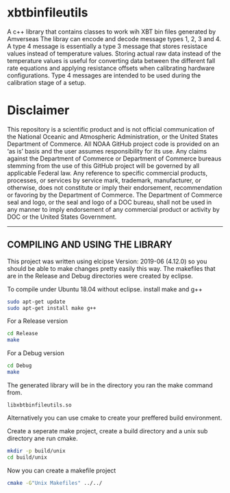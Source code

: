 # xbtbinfileutils
A c++ library that contains classes to work wih XBT bin files generated by Amverseas
The libray can encode and decode message types 1, 2, 3 and 4.
A type 4 message is essentially a type 3 message that stores resistace values instead of temperature values.
Storing actual raw data instead of the temperature values is useful for converting data between the different fall rate equations and applying resistance offsets when calibrating hardware configurations.
Type 4 messages are intended to be used during the calibration stage of a setup.



Disclaimer
==========
This repository is a scientific product and is not official communication of the National Oceanic and
Atmospheric Administration, or the United States Department of Commerce. All NOAA GitHub project code is
provided on an ‘as is’ basis and the user assumes responsibility for its use. Any claims against the Department of
Commerce or Department of Commerce bureaus stemming from the use of this GitHub project will be governed
by all applicable Federal law. Any reference to specific commercial products, processes, or services by service
mark, trademark, manufacturer, or otherwise, does not constitute or imply their endorsement, recommendation or
favoring by the Department of Commerce. The Department of Commerce seal and logo, or the seal and logo of a
DOC bureau, shall not be used in any manner to imply endorsement of any commercial product or activity by
DOC or the United States Government.

-----------------------------------
**COMPILING AND USING THE LIBRARY**
------------------------------------
This project was written using elcipse Version: 2019-06 (4.12.0) so you should be able to make changes 
pretty easily this way. The makefiles that are in the Release and Debug directories were created by eclipse.

To compile under Ubuntu 18.04 without eclipse.
install make and g++
```bash
sudo apt-get update
sudo apt-get install make g++
```

For a Release version

```bash
cd Release
make
```

For a Debug version

```bash
cd Debug
make
```

The generated library will be in the directory you ran the make command from.
```
libxbtbinfileutils.so
```

Alternatively you can use cmake to create your preffered build environment.

Create a seperate make project, create a build directory and a unix sub directory ane run cmake.

```bash
mkdir -p build/unix
cd build/unix
```
Now you can create a makefile project
```bash
cmake -G"Unix Makefiles" ../../
```


